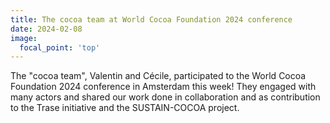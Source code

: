 ```yaml
---
title: The cocoa team at World Cocoa Foundation 2024 conference
date: 2024-02-08
image:
  focal_point: 'top'
---
```


<!--more-->

The "cocoa team", Valentin and Cécile, participated to the World Cocoa Foundation 2024 conference in Amsterdam this week!
They engaged with many actors and shared our work done in collaboration and as contribution to the Trase initiative and the SUSTAIN-COCOA project. 
